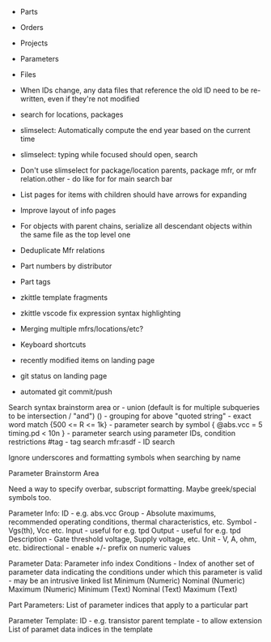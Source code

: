 * Parts
* Orders
* Projects
* Parameters
* Files

* When IDs change, any data files that reference the old ID need to be re-written, even if they're not modified
* search for locations, packages
* slimselect: Automatically compute the end year based on the current time
* slimselect: typing while focused should open, search
* Don't use slimselect for package/location parents, package mfr, or mfr relation.other - do like for for main search bar
* List pages for items with children should have arrows for expanding
* Improve layout of info pages

* For objects with parent chains, serialize all descendant objects within the same file as the top level one
* Deduplicate Mfr relations
* Part numbers by distributor
* Part tags

* zkittle template fragments
* zkittle vscode fix expression syntax highlighting

* Merging multiple mfrs/locations/etc?
* Keyboard shortcuts
* recently modified items on landing page
* git status on landing page
* automated git commit/push



Search syntax brainstorm area
or - union (default is for multiple subqueries to be intersection / "and")
() - grouping for above
"quoted string" - exact word match
{500 <= R <= 1k} - parameter search by symbol
{ @abs.vcc = 5 timing.pd < 10n } - parameter search using parameter IDs, condition restrictions
#tag - tag search
mfr:asdf - ID search

Ignore underscores and formatting symbols when searching by name




Parameter Brainstorm Area

Need a way to specify overbar, subscript formatting.  Maybe greek/special symbols too.

Parameter Info:
    ID - e.g. abs.vcc
    Group - Absolute maximums, recommended operating conditions, thermal characteristics, etc.
    Symbol - Vgs(th), Vcc etc.
    Input - useful for e.g. tpd
    Output - useful for e.g. tpd
    Description - Gate threshold voltage, Supply voltage, etc.
    Unit - V, A, ohm, etc.
    bidirectional - enable +/- prefix on numeric values

Parameter Data:
    Parameter info index
    Conditions - Index of another set of parameter data indicating the conditions under which this parameter is valid - may be an intrusive linked list
    Minimum (Numeric)
    Nominal (Numeric)
    Maximum (Numeric)
    Minimum (Text)
    Nominal (Text)
    Maximum (Text)

Part Parameters:
    List of parameter indices that apply to a particular part

Parameter Template:
    ID - e.g. transistor
    parent template - to allow extension
    List of paramet data indices in the template
